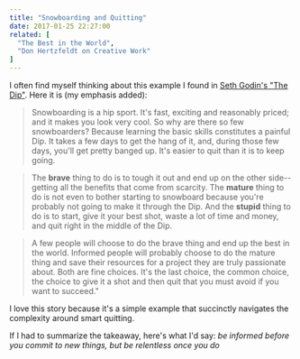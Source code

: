 ```yaml
---
title: "Snowboarding and Quitting"
date: 2017-01-25 22:27:00
related: [
  "The Best in the World",
  "Don Hertzfeldt on Creative Work"
]
---
```


I often find myself thinking about this example I found in [Seth Godin's "The Dip"](https://en.wikipedia.org/wiki/The_Dip). Here it is (my emphasis added):

> Snowboarding is a hip sport. It's fast, exciting and reasonably priced; and it makes you look very cool. So why are there so few snowboarders? Because learning the basic skills constitutes a painful Dip. It takes a few days to get the hang of it, and, during those few days, you'll get pretty banged up. It's easier to quit than it is to keep going.

> The **brave** thing to do is to tough it out and end up on the other side--getting all the benefits that come from scarcity. The **mature** thing to do is not even to bother starting to snowboard because you're probably not going to make it through the Dip. And the **stupid** thing to do is to start, give it your best shot, waste a lot of time and money, and quit right in the middle of the Dip.

> A few people will choose to do the brave thing and end up the best in the world. Informed people will probably choose to do the mature thing and save their resources for a project they are truly passionate about. Both are fine choices. It's the last choice, the common choice, the choice to give it a shot and then quit that you must avoid if you want to succeed."

I love this story because it's a simple example that succinctly navigates the complexity around smart quitting.

If I had to summarize the takeaway, here's what I'd say: _be informed before you commit to new things, but be relentless once you do_
